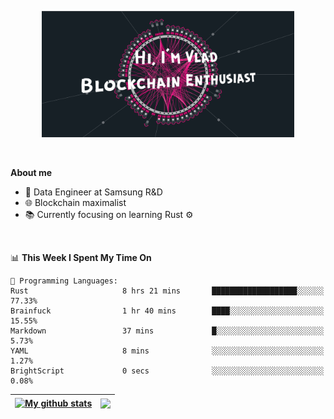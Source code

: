 <p align="center"><img width="80%" src="./images/profile-header.png" /></p>

<br/>

**About me**
- 💼 Data Engineer at Samsung R&D
- 🌐 Blockchain maximalist
- 📚 Currently focusing on learning Rust :gear:

<br/>

<!--START_SECTION:waka-->
📊 **This Week I Spent My Time On** 

```text
💬 Programming Languages: 
Rust                     8 hrs 21 mins       ███████████████████░░░░░░   77.33% 
Brainfuck                1 hr 40 mins        ████░░░░░░░░░░░░░░░░░░░░░   15.55% 
Markdown                 37 mins             █░░░░░░░░░░░░░░░░░░░░░░░░   5.73% 
YAML                     8 mins              ░░░░░░░░░░░░░░░░░░░░░░░░░   1.27% 
BrightScript             0 secs              ░░░░░░░░░░░░░░░░░░░░░░░░░   0.08%

```


<!--END_SECTION:waka-->


| <a href="https://github.com/anuraghazra/github-readme-stats"><img align="center" src="https://github-readme-stats.vercel.app/api?username=u-hubar&show_icons=true&include_all_commits=true&theme=dark&hide_border=true" alt="My github stats" /></a> | <a href="https://github.com/anuraghazra/github-readme-stats"><img align="center" src="https://github-readme-stats.vercel.app/api/top-langs/?username=u-hubar&layout=compact&theme=dark&hide_border=true" /></a> |
| ------------- | ------------- |
